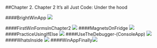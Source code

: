 ##Chapter 2. Chapter 2 It’s all Just Code: Under the hood

####BrightWinApp
<img src="https://raw.githubusercontent.com/booksRead-n-Code/tree/master/Andrew-Stellman-Head-First-CSharp/02_It%E2%80%99s-all-Just-Code--Under-the-hood/z_02_pics/BrightWinApp.png">

####FirstWinFormsInChapter2
<img src="https://raw.githubusercontent.com/booksRead-n-Code/tree/master/Andrew-Stellman-Head-First-CSharp/02_It%E2%80%99s-all-Just-Code--Under-the-hood/z_02_pics/FirstWinFormsInChapter2.png">
####MagnetsOnFridge
<img src="https://raw.githubusercontent.com/booksRead-n-Code/tree/master/Andrew-Stellman-Head-First-CSharp/02_It%E2%80%99s-all-Just-Code--Under-the-hood/z_02_pics/MagnetsOnFridge.png">
####PracticeUsingIfElse
<img src="https://raw.githubusercontent.com/booksRead-n-Code/tree/master/Andrew-Stellman-Head-First-CSharp/02_It%E2%80%99s-all-Just-Code--Under-the-hood/z_02_pics/PracticeUsingIfElse.png">
####UseTheDebugger-(ConsoleApp)
<img src="https://raw.githubusercontent.com/booksRead-n-Code/tree/master/Andrew-Stellman-Head-First-CSharp/02_It%E2%80%99s-all-Just-Code--Under-the-hood/z_02_pics/UseTheDebugger-(ConsoleApp).png">
####WhatsInside
<img src="https://raw.githubusercontent.com/booksRead-n-Code/tree/master/Andrew-Stellman-Head-First-CSharp/02_It%E2%80%99s-all-Just-Code--Under-the-hood/z_02_pics/WhatsInside.png">
####WinAppFinally<img src="https://raw.githubusercontent.com/booksRead-n-Code/tree/master/Andrew-Stellman-Head-First-CSharp/02_It%E2%80%99s-all-Just-Code--Under-the-hood/z_02_pics/WinAppFinally.png">